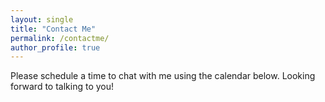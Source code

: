 ```yaml
---
layout: single
title: "Contact Me"
permalink: /contactme/
author_profile: true
---
```


Please schedule a time to chat with me using the calendar below. Looking forward to talking to you!

<!-- Cal inline embed code begins -->
<div style="width:100%;height:100%;overflow:scroll" id="my-cal-inline"></div>
<script type="text/javascript">
(function (C, A, L) {
  let p = function (a, ar) { a.q.push(ar); };
  let d = C.document;
  C.Cal = C.Cal || function () {
    let cal = C.Cal;
    let ar = arguments;
    if (!cal.loaded) {
      cal.ns = {};
      cal.q = cal.q || [];
      d.head.appendChild(d.createElement("script")).src = A;
      cal.loaded = true;
    }
    if (ar[0] === L) {
      const api = function () { p(api, arguments); };
      const namespace = ar[1];
      api.q = api.q || [];
      typeof namespace === "string" ? (cal.ns[namespace] = api) && p(api, ar) : p(cal, ar);
      return;
    }
    p(cal, ar);
  };
})(window, "https://app.cal.com/embed/embed.js", "init");

Cal("init", {origin:"https://app.cal.com"});

Cal("inline", {
  elementOrSelector:"#my-cal-inline",
  calLink: "ryanyin/30min"
});

Cal("ui", {
  theme: "light",
  styles: {
    branding: {
      brandColor: "#000000"
    }
  },
  hideEventTypeDetails: false
});
</script>
<!-- Cal inline embed code ends -->
